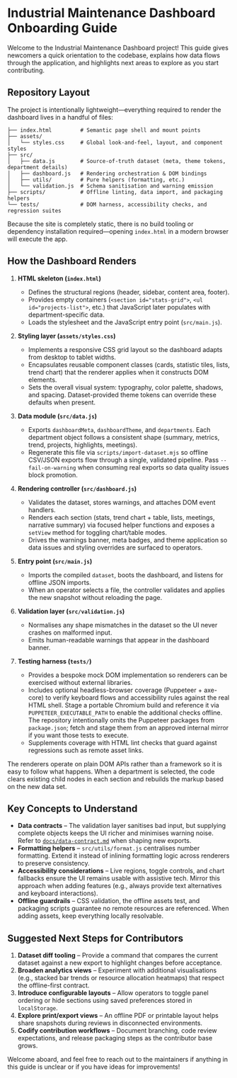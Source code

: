 # Industrial Maintenance Dashboard Onboarding Guide

Welcome to the Industrial Maintenance Dashboard project! This guide gives newcomers a quick orientation to the codebase, explains how data flows through the application, and highlights next areas to explore as you start contributing.

## Repository Layout

The project is intentionally lightweight—everything required to render the dashboard lives in a handful of files:

```
├── index.html         # Semantic page shell and mount points
├── assets/
│   └── styles.css     # Global look-and-feel, layout, and component styles
├── src/
│   ├── data.js        # Source-of-truth dataset (meta, theme tokens, department details)
│   ├── dashboard.js   # Rendering orchestration & DOM bindings
│   ├── utils/         # Pure helpers (formatting, etc.)
│   └── validation.js  # Schema sanitisation and warning emission
├── scripts/           # Offline linting, data import, and packaging helpers
└── tests/             # DOM harness, accessibility checks, and regression suites
```

Because the site is completely static, there is no build tooling or dependency installation required—opening `index.html` in a modern browser will execute the app.

## How the Dashboard Renders

1. **HTML skeleton (`index.html`)**
   * Defines the structural regions (header, sidebar, content area, footer).
   * Provides empty containers (`<section id="stats-grid">`, `<ul id="projects-list">`, etc.) that JavaScript later populates with department-specific data.
   * Loads the stylesheet and the JavaScript entry point (`src/main.js`).

2. **Styling layer (`assets/styles.css`)**
   * Implements a responsive CSS grid layout so the dashboard adapts from desktop to tablet widths.
   * Encapsulates reusable component classes (cards, statistic tiles, lists, trend chart) that the renderer applies when it constructs DOM elements.
   * Sets the overall visual system: typography, color palette, shadows, and spacing. Dataset-provided theme tokens can override these defaults when present.

3. **Data module (`src/data.js`)**
   * Exports `dashboardMeta`, `dashboardTheme`, and `departments`. Each department object follows a consistent shape (summary, metrics, trend, projects, highlights, meetings).
   * Regenerate this file via `scripts/import-dataset.mjs` so offline CSV/JSON exports flow through a single, validated pipeline. Pass `--fail-on-warning` when consuming real exports so data quality issues block promotion.

4. **Rendering controller (`src/dashboard.js`)**
   * Validates the dataset, stores warnings, and attaches DOM event handlers.
   * Renders each section (stats, trend chart + table, lists, meetings, narrative summary) via focused helper functions and exposes a `setView` method for toggling chart/table modes.
   * Drives the warnings banner, meta badges, and theme application so data issues and styling overrides are surfaced to operators.

5. **Entry point (`src/main.js`)**
   * Imports the compiled `dataset`, boots the dashboard, and listens for offline JSON imports.
   * When an operator selects a file, the controller validates and applies the new snapshot without reloading the page.

6. **Validation layer (`src/validation.js`)**
   * Normalises any shape mismatches in the dataset so the UI never crashes on malformed input.
   * Emits human-readable warnings that appear in the dashboard banner.

7. **Testing harness (`tests/`)**
   * Provides a bespoke mock DOM implementation so renderers can be exercised without external libraries.
   * Includes optional headless-browser coverage (Puppeteer + axe-core) to verify keyboard flows and accessibility rules against the real HTML shell. Stage a portable Chromium build and reference it via `PUPPETEER_EXECUTABLE_PATH` to enable the additional checks offline. The repository intentionally omits the Puppeteer packages from `package.json`; fetch and stage them from an approved internal mirror if you want those tests to execute.
   * Supplements coverage with HTML lint checks that guard against regressions such as remote asset links.

The renderers operate on plain DOM APIs rather than a framework so it is easy to follow what happens. When a department is selected, the code clears existing child nodes in each section and rebuilds the markup based on the new data set.

## Key Concepts to Understand

* **Data contracts** – The validation layer sanitises bad input, but supplying complete objects keeps the UI richer and minimises warning noise. Refer to [`docs/data-contract.md`](./data-contract.md) when shaping new exports.
* **Formatting helpers** – `src/utils/format.js` centralises number formatting. Extend it instead of inlining formatting logic across renderers to preserve consistency.
* **Accessibility considerations** – Live regions, toggle controls, and chart fallbacks ensure the UI remains usable with assistive tech. Mirror this approach when adding features (e.g., always provide text alternatives and keyboard interactions).
* **Offline guardrails** – CSS validation, the offline assets test, and packaging scripts guarantee no remote resources are referenced. When adding assets, keep everything locally resolvable.

## Suggested Next Steps for Contributors

1. **Dataset diff tooling** – Provide a command that compares the current dataset against a new export to highlight changes before acceptance.
2. **Broaden analytics views** – Experiment with additional visualisations (e.g., stacked bar trends or resource allocation heatmaps) that respect the offline-first contract.
3. **Introduce configurable layouts** – Allow operators to toggle panel ordering or hide sections using saved preferences stored in `localStorage`.
4. **Explore print/export views** – An offline PDF or printable layout helps share snapshots during reviews in disconnected environments.
5. **Codify contribution workflows** – Document branching, code review expectations, and release packaging steps as the contributor base grows.

Welcome aboard, and feel free to reach out to the maintainers if anything in this guide is unclear or if you have ideas for improvements!
